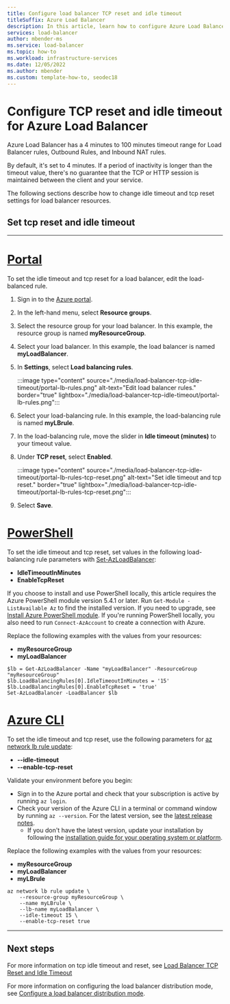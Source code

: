 ```yaml
---
title: Configure load balancer TCP reset and idle timeout
titleSuffix: Azure Load Balancer
description: In this article, learn how to configure Azure Load Balancer TCP idle timeout and reset.
services: load-balancer
author: mbender-ms
ms.service: load-balancer
ms.topic: how-to
ms.workload: infrastructure-services
ms.date: 12/05/2022
ms.author: mbender
ms.custom: template-how-to, seodec18
---
```


# Configure TCP reset and idle timeout for Azure Load Balancer

Azure Load Balancer has a 4 minutes to 100 minutes timeout range for Load Balancer rules, Outbound Rules, and Inbound NAT rules.

By default, it's set to 4 minutes. If a period of inactivity is longer than the timeout value, there's no guarantee that the TCP or HTTP session is maintained between the client and your service. 

The following sections describe how to change idle timeout and tcp reset settings for load balancer resources.

## Set tcp reset and idle timeout
---
# [**Portal**](#tab/tcp-reset-idle-portal)

To set the idle timeout and tcp reset for a load balancer, edit the load-balanced rule. 

1. Sign in to the [Azure portal](https://portal.azure.com).

2. In the left-hand menu, select **Resource groups**.

3. Select the resource group for your load balancer. In this example, the resource group is named **myResourceGroup**.

4. Select your load balancer. In this example, the load balancer is named **myLoadBalancer**.

5. In **Settings**, select **Load balancing rules**.

     :::image type="content" source="./media/load-balancer-tcp-idle-timeout/portal-lb-rules.png" alt-text="Edit load balancer rules." border="true" lightbox="./media/load-balancer-tcp-idle-timeout/portal-lb-rules.png":::

6. Select your load-balancing rule. In this example, the load-balancing rule is named **myLBrule**.

7. In the load-balancing rule, move the slider in **Idle timeout (minutes)** to your timeout value.  

8. Under **TCP reset**, select **Enabled**.

   :::image type="content" source="./media/load-balancer-tcp-idle-timeout/portal-lb-rules-tcp-reset.png" alt-text="Set idle timeout and tcp reset." border="true" lightbox="./media/load-balancer-tcp-idle-timeout/portal-lb-rules-tcp-reset.png":::

9. Select **Save**.

# [**PowerShell**](#tab/tcp-reset-idle-powershell)

To set the idle timeout and tcp reset, set values in the following load-balancing rule parameters with [Set-AzLoadBalancer](/powershell/module/az.network/set-azloadbalancer):

* **IdleTimeoutInMinutes**
* **EnableTcpReset**

If you choose to install and use PowerShell locally, this article requires the Azure PowerShell module version 5.4.1 or later. Run `Get-Module -ListAvailable Az` to find the installed version. If you need to upgrade, see [Install Azure PowerShell module](/powershell/azure/install-azure-powershell). If you're running PowerShell locally, you also need to run `Connect-AzAccount` to create a connection with Azure.

Replace the following examples with the values from your resources:

* **myResourceGroup**
* **myLoadBalancer**

```azurepowershell
$lb = Get-AzLoadBalancer -Name "myLoadBalancer" -ResourceGroup "myResourceGroup"
$lb.LoadBalancingRules[0].IdleTimeoutInMinutes = '15'
$lb.LoadBalancingRules[0].EnableTcpReset = 'true'
Set-AzLoadBalancer -LoadBalancer $lb
```

# [**Azure CLI**](#tab/tcp-reset-idle-cli)

To set the idle timeout and tcp reset, use the following parameters for [az network lb rule update](/cli/azure/network/lb/rule?az_network_lb_rule_update):

* **--idle-timeout**
* **--enable-tcp-reset**

Validate your environment before you begin:

* Sign in to the Azure portal and check that your subscription is active by running `az login`.
* Check your version of the Azure CLI in a terminal or command window by running `az --version`. For the latest version, see the [latest release notes](/cli/azure/release-notes-azure-cli?tabs=azure-cli).
  * If you don't have the latest version, update your installation by following the [installation guide for your operating system or platform](/cli/azure/install-azure-cli).

Replace the following examples with the values from your resources:

* **myResourceGroup**
* **myLoadBalancer**
* **myLBrule**


```azurecli
az network lb rule update \
    --resource-group myResourceGroup \
    --name myLBrule \
    --lb-name myLoadBalancer \
    --idle-timeout 15 \
    --enable-tcp-reset true
```
---
## Next steps

For more information on tcp idle timeout and reset, see [Load Balancer TCP Reset and Idle Timeout](load-balancer-tcp-reset.md)

For more information on configuring the load balancer distribution mode, see [Configure a load balancer distribution mode](load-balancer-distribution-mode.md).
